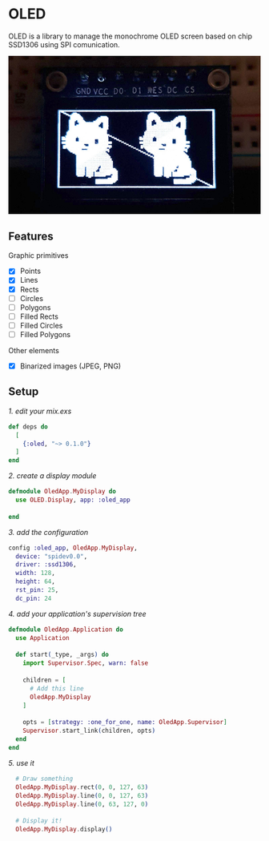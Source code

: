 # OLED

OLED is a library to manage the monochrome OLED screen based on chip SSD1306 using SPI comunication.

![Sample](images/sample.jpeg)

## Features

Graphic primitives
- [x] Points
- [x] Lines
- [x] Rects
- [ ] Circles
- [ ] Polygons
- [ ] Filled Rects
- [ ] Filled Circles
- [ ] Filled Polygons

Other elements
- [x] Binarized images (JPEG, PNG)


## Setup

*1. edit your mix.exs*

```elixir
def deps do
  [
    {:oled, "~> 0.1.0"}
  ]
end
```

*2. create a display module*

```elixir
defmodule OledApp.MyDisplay do
  use OLED.Display, app: :oled_app

end
```

*3. add the configuration*

```elixir
config :oled_app, OledApp.MyDisplay,
  device: "spidev0.0",
  driver: :ssd1306,
  width: 128,
  height: 64,
  rst_pin: 25,
  dc_pin: 24
```

*4. add your application's supervision tree*
```elixir
defmodule OledApp.Application do
  use Application

  def start(_type, _args) do
    import Supervisor.Spec, warn: false

    children = [
      # Add this line
      OledApp.MyDisplay
    ]

    opts = [strategy: :one_for_one, name: OledApp.Supervisor]
    Supervisor.start_link(children, opts)
  end
end
```

*5. use it*

```elixir
  # Draw something
  OledApp.MyDisplay.rect(0, 0, 127, 63)
  OledApp.MyDisplay.line(0, 0, 127, 63)
  OledApp.MyDisplay.line(0, 63, 127, 0)

  # Display it!
  OledApp.MyDisplay.display()
```
